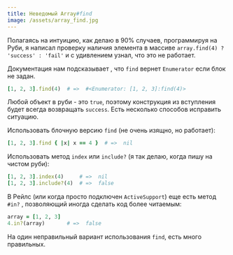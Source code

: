 ```yaml
---
title: Неведомый Array#find
image: /assets/array_find.jpg
---
```

Полагаясь на интуицию, как делаю в 90% случаев, программируя на Руби, я написал проверку
наличия элемента в массиве `array.find(4) ? 'success' : 'fail'` и с удивлением
узнал, что это не работает.

Документация нам подсказывает [<i class="fa fa-external-link"></i>](http://ruby-doc.org/core-2.1.3/Enumerable.html#method-i-find), что `find` вернет `Enumerator` если блок не задан.

``` ruby
[1, 2, 3].find(4)  # =>  #<Enumerator: [1, 2, 3]:find(4)>
```

Любой объект в руби - это `true`, поэтому конструкция из вступления будет всегда возвращать
`success`. Есть несколько способов исправить ситуацию.

Использовать блочную версию `find` (не очень изящно, но работает):

``` ruby
[1, 2, 3].find { |x| x == 4 }  # =>  nil
```

Использовать метод `index` или `include?` (я так делаю, когда пишу на чистом руби): 

``` ruby
[1, 2, 3].index(4)     # =>  nil
[1, 2, 3].include?(4)  # =>  false
```

В Рейлс (или когда просто подключен `ActiveSupport`) еще есть метод `#in?`
[<i class="fa fa-external-link"></i>](http://api.rubyonrails.org/classes/Object.html#method-i-in-3F),
позволяющий иногда сделать код более читаемым:

``` ruby
array = [1, 2, 3]
4.in?(array)       # =>  false
```

На один неправильный вариант использования `find`, есть много правильных.
